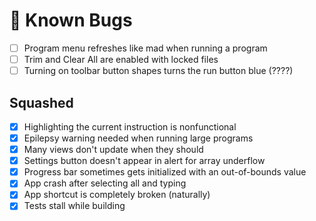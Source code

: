 # 🐞 Known Bugs

- [ ] Program menu refreshes like mad when running a program
- [ ] Trim and Clear All are enabled with locked files
- [ ] Turning on toolbar button shapes turns the run button blue (????)

## Squashed
- [x] Highlighting the current instruction is nonfunctional
- [x] Epilepsy warning needed when running large programs
- [x] Many views don't update when they should
- [x] Settings button doesn't appear in alert for array underflow
- [x] Progress bar sometimes gets initialized with an out-of-bounds value
- [x] App crash after selecting all and typing
- [x] App shortcut is completely broken (naturally)
- [x] Tests stall while building
